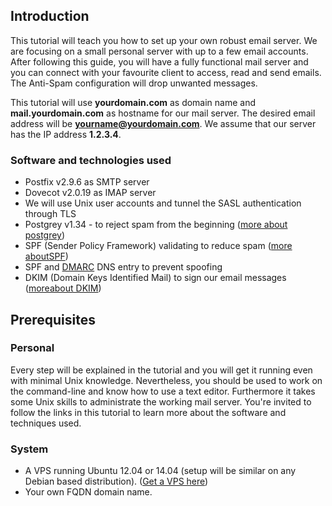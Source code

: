 ## Introduction
This tutorial will teach you how to set up your own robust email server. We are focusing on a small personal server with up to a few email accounts. After following this guide, you will have a fully functional mail server and you can connect with your favourite client to access, read and send emails. The Anti-Spam configuration will drop unwanted messages.

This tutorial will use **yourdomain.com** as domain name and **mail.yourdomain.com** as hostname for our mail server. The desired email address will be **yourname@yourdomain.com**. We assume that our server has the IP address **1.2.3.4**.

### Software and technologies used
* Postfix v2.9.6 as SMTP server
* Dovecot v2.0.19 as IMAP server
* We will use Unix user accounts and tunnel the SASL authentication through TLS
* Postgrey v1.34 - to reject spam from the beginning
([more about postgrey]( http://postgrey.schweikert.ch/))
* SPF (Sender Policy Framework) validating to reduce spam
([more aboutSPF](https://www.digitalocean.com/community/articles/how-to-use-an-spf-record-to-prevent-spoofing-improve-e-mail-reliability))
* SPF and [DMARC](http://dmarc.org/) DNS entry to prevent spoofing
* DKIM (Domain Keys Identified Mail) to sign our email messages
([moreabout DKIM](http://www.dkim.org/))

## Prerequisites

### Personal
Every step will be explained in the tutorial and you will get it running even with minimal Unix knowledge. Nevertheless, you should be used to work on the command-line and know how to use a text editor. Furthermore it takes some Unix skills to administrate the working mail server.
You're invited to follow the links in this tutorial to learn more about the software and techniques used.

### System

* A VPS running Ubuntu 12.04 or 14.04 (setup will be similar on any Debian based distribution). ([Get a VPS here](https://www.digitalocean.com/?refcode=79aec8435127))
* Your own FQDN domain name.
